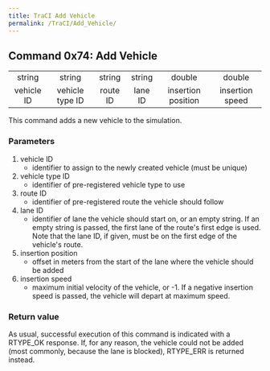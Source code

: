 ```yaml
---
title: TraCI Add Vehicle
permalink: /TraCI/Add_Vehicle/
---
```


Command 0x74: Add Vehicle
-------------------------

|            |                 |          |         |                    |                 |
|:----------:|:---------------:|:--------:|:-------:|:------------------:|:---------------:|
|   string   |      string     |  string  |  string |       double       |      double     |
| vehicle ID | vehicle type ID | route ID | lane ID | insertion position | insertion speed |

This command adds a new vehicle to the simulation.

### Parameters

1.  vehicle ID
    -   identifier to assign to the newly created vehicle (must be unique)
2.  vehicle type ID
    -   identifier of pre-registered vehicle type to use
3.  route ID
    -   identifier of pre-registered route the vehicle should follow
4.  lane ID
    -   identifier of lane the vehicle should start on, or an empty string. If an empty string is passed, the first lane of the route's first edge is used. Note that the lane ID, if given, must be on the first edge of the vehicle's route.
5.  insertion position
    -   offset in meters from the start of the lane where the vehicle should be added
6.  insertion speed
    -   maximum initial velocity of the vehicle, or -1. If a negative insertion speed is passed, the vehicle will depart at maximum speed.

### Return value

As usual, successful execution of this command is indicated with a RTYPE_OK response. If, for any reason, the vehicle could not be added (most commonly, because the lane is blocked), RTYPE_ERR is returned instead.